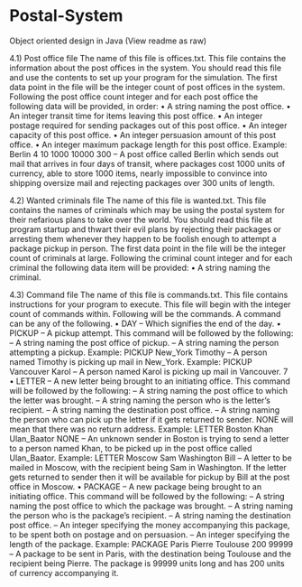 # Postal-System
Object oriented design in Java (View readme as raw)

4.1) Post office file
  The name of this file is offices.txt. This file contains the information about the post offices
  in the system. You should read this file and use the contents to set up your program for the
  simulation.
  The first data point in the file will be the integer count of post offices in the system.
  Following the post office count integer and for each post office the following data will be
  provided, in order:
  • A string naming the post office.
  • An integer transit time for items leaving this post office.
  • An integer postage required for sending packages out of this post office.
  • An integer capacity of this post office.
  • An integer persuasion amount of this post office.
  • An integer maximum package length for this post office.
  Example: Berlin 4 10 1000 10000 300 – A post office called Berlin which sends out mail
  that arrives in four days of transit, where packages cost 1000 units of currency, able to store
  1000 items, nearly impossible to convince into shipping oversize mail and rejecting packages
  over 300 units of length.
  
4.2) Wanted criminals file
  The name of this file is wanted.txt. This file contains the names of criminals which may be
  using the postal system for their nefarious plans to take over the world. You should read this
  file at program startup and thwart their evil plans by rejecting their packages or arresting them
  whenever they happen to be foolish enough to attempt a package pickup in person.
  The first data point in the file will be the integer count of criminals at large.
  Following the criminal count integer and for each criminal the following data item will be
  provided:
  • A string naming the criminal.

4.3) Command file
  The name of this file is commands.txt. This file contains instructions for your program to
  execute.
  This file will begin with the integer count of commands within. Following will be the
  commands.
  A command can be any of the following.
  • DAY – Which signifies the end of the day.
  • PICKUP – A pickup attempt. This command will be followed by the following:
  – A string naming the post office of pickup.
  – A string naming the person attempting a pickup.
  Example: PICKUP New_York Timothy – A person named Timothy is picking up mail
  in New_York.
  Example: PICKUP Vancouver Karol – A person named Karol is picking up mail in Vancouver.
  7
  • LETTER – A new letter being brought to an initiating office. This command will be
  followed by the following:
  – A string naming the post office to which the letter was brought.
  – A string naming the person who is the letter’s recipient.
  – A string naming the destination post office.
  – A string naming the person who can pick up the letter if it gets returned to sender.
  NONE will mean that there was no return address.
  Example: LETTER Boston Khan Ulan_Baator NONE – An unknown sender in Boston
  is trying to send a letter to a person named Khan, to be picked up in the post office
  called Ulan_Baator.
  Example: LETTER Moscow Sam Washington Bill – A letter to be mailed in Moscow,
  with the recipient being Sam in Washington. If the letter gets returned to sender
  then it will be available for pickup by Bill at the post office in Moscow.
  • PACKAGE – A new package being brought to an initiating office. This command will be
  followed by the following:
  – A string naming the post office to which the package was brought.
  – A string naming the person who is the package’s recipient.
  – A string naming the destination post office.
  – An integer specifying the money accompanying this package, to be spent both on
  postage and on persuasion.
  – An integer specifying the length of the package.
  Example: PACKAGE Paris Pierre Toulouse 200 99999 – A package to be sent in Paris,
  with the destination being Toulouse and the recipient being Pierre. The package is 99999
  units long and has 200 units of currency accompanying it.
